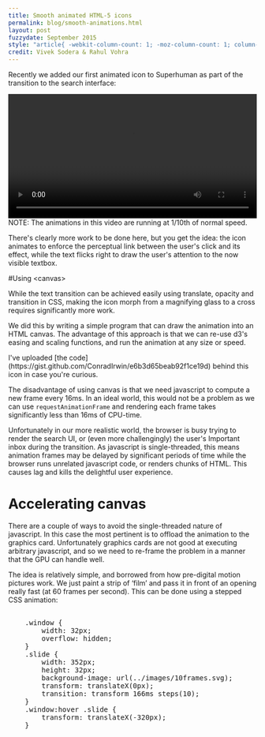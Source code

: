 ```yaml
---
title: Smooth animated HTML-5 icons
permalink: blog/smooth-animations.html
layout: post
fuzzydate: September 2015
style: "article{ -webkit-column-count: 1; -moz-column-count: 1; column-count: 1; }"
credit: Vivek Sodera & Rahul Vohra
---
```


Recently we added our first animated icon to Superhuman as part of the transition to the search interface:

<a style="display: block; text-align: center" href="../images/search.mp4">
    <video style="display: inline; width: 100%" autoplay="true" loop="true">
        <source src="../images/search.mp4" />
    </video>
</a>
<aside>NOTE: The animations in this video are running at 1/10th of normal speed.</aside>

There's clearly more work to be done here, but you get the idea: the icon animates to enforce the perceptual link between the user's click and its effect, while the text flicks right to draw the user's attention to the now visible textbox.

#Using &lt;canvas>

While the text transition can be achieved easily using translate, opacity and transition in CSS, making the icon morph from a magnifying glass to a cross requires significantly more work.

We did this by writing a simple program that can draw the animation into an HTML canvas. The advantage of this approach is that we can re-use d3's easing and scaling functions, and run the animation at any size or speed.

<aside>I've uploaded [the code](https://gist.github.com/ConradIrwin/e6b3d65beab92f1ce19d) behind this icon in case you're curious.</aside>

The disadvantage of using canvas is that we need javascript to compute a new frame every 16ms. In an ideal world, this would not be a problem as we can use `requestAnimationFrame` and rendering each frame takes significantly less than 16ms of CPU-time.

Unfortunately in our more realistic world, the browser is busy trying to render the search UI, or (even more challengingly) the user's Important inbox during the transition. As javascript is single-threaded, this means animation frames may be delayed by significant periods of time while the browser runs unrelated javascript code, or renders chunks of HTML. This causes lag and kills the delightful user experience.

# Accelerating canvas

There are a couple of ways to avoid the single-threaded nature of javascript. In this case the most pertinent is to offload the animation to the graphics card. Unfortunately graphics cards are not good at executing arbitrary javascript, and so we need to re-frame the problem in a manner that the GPU can handle well.

The idea is relatively simple, and borrowed from how pre-digital motion pictures work. We just paint a strip of ‘film’ and pass it in front of an opening really fast (at 60 frames per second). This can be done using a stepped CSS animation:

<div>
    <style style="display: block; white-space: pre; font-family: monospace;">
    .window {
        width: 32px;
        overflow: hidden;
    }
    .slide {
        width: 352px;
        height: 32px;
        background-image: url(../images/10frames.svg);
        transform: translateX(0px);
        transition: transform 166ms steps(10);
    }
    .window:hover .slide {
        transform: translateX(-320px);
    }
    </style>
    <style>
        .window {
            overflow: visible !important;
            position: relative;
            height: 34px;
            margin: auto;
        }

        .window::after {
            display: block;
            outline: 3px solid aqua;
            content: " ";
            height: 32px;
            width: 32px;
            position: absolute;
            top: 0;
            left: 0;
        }
        .slide {
            transition: transform 1328ms steps(10) !important;
        }
    </style>
</div>

Here's the actual ten frames of the icon we're using right now. Hover over it
to see how it works in slow-motion:

<div class="window">
  <div class="slide"></div>
</div>

# canvas-animation-loader

We use Webpack to build the Superhuman front-end, and so we've created [canvas-animation-loader](https://github.com/ConradIrwin/canvas-animation-loader) to compile these canvas icons to SVGs using the excellent [canvas2svg](https://github.com/gliffy/canvas2svg) library.

This gives us the best of both worlds: We can develop animated icons interactively using canvas and test them at various speeds and scales; and when we're happy with the result webpack automatically builds the GPU-ready SVG versions that are used in production.

I'd love your feedback and comments, please get in touch [conrad@superhuman.com](mailto:conrad@superhuman.com). I'm particularly looking for a lead designer who can make Superhuman the most delightful email experience in the world.
